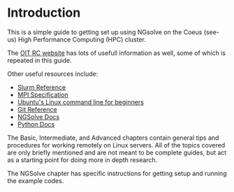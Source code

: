 # Introduction

This is a simple guide to getting set up using NGsolve on the
Coeus (see-us) High Performance Computing (HPC) cluster.

The [OIT RC website](https://sites.google.com/pdx.edu/research-computing/home)
has lots of usefull information as well, some of which is repeated in this guide.

Other useful resources include:
- [Slurm Reference](https://slurm.schedmd.com/documentation.html)
- [MPI Specification](https://www.mpi-forum.org/docs/mpi-4.0/mpi40-report.pdf)
- [Ubuntu's Linux command line for beginners](https://ubuntu.com/tutorials/command-line-for-beginners#1-overview)
- [Git Reference](https://git-scm.com/docs)
- [NGSolve Docs](https://docu.ngsolve.org/latest/)
- [Python Docs](https://docs.python.org/3/)

The Basic, Intermediate, and Advanced chapters contain general tips and
procedures for working remotely on Linux servers. All of the topics covered
are only briefly mentioned and are not meant to be complete guides, but act
as a starting point for doing more in depth research.

The NGSolve chapter has specific instructions for getting setup and running
the example codes.
